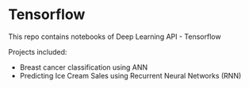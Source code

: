 # Tensorflow 

This repo contains notebooks of Deep Learning API - Tensorflow 

Projects included:

* Breast cancer classification using ANN
* Predicting Ice Cream Sales using Recurrent Neural Networks (RNN)
